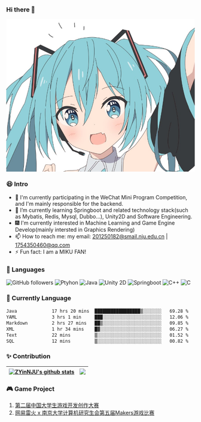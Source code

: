 ### Hi there 👋

<!--
**Martin7-1/Martin7-1** is a ✨ _special_ ✨ repository because its `README.md` (this file) appears on your GitHub profile.
-->

<div align="center">
<img hight="300" width="700" alt="JPG" align="center" src="https://github.com/Martin7-1/Martin7-1/blob/main/assets/miku.jpg">
</div>

### 😆 Intro

* 🔭 I'm currently participating in the WeChat Mini Program Competition, and I'm mainly responsible for the backend.
* 🌱 I’m currently learning Springboot and related technology stack(such as Mybatis, Redis, Mysql, Dubbo...), Unity2D and Software Engineering.
* 🎆 I'm currently interested in Machine Learning and Game Engine Develop(mainly intersted in Graphics Rendering)
* 📫 How to reach me: my email: 201250182@smail.nju.edu.cn | 1754350460@qq.com
* ⚡ Fun fact: I am a MIKU FAN!


### 💬 Languages

![GitHub followers](https://img.shields.io/github/followers/Martin7-1?style=social) ![Ptyhon](https://img.shields.io/badge/python-3.9-orange) ![Java](https://img.shields.io/badge/java-1.8-red) ![Unity 2D](https://img.shields.io/badge/Unity2D-2020.3LTS-yellow) ![Springboot](https://img.shields.io/badge/Springboot-2.6+-brightgreen) ![C++](https://img.shields.io/badge/C++-gcc9.0+-blue) ![C](https://img.shields.io/badge/C-gcc9.0+-blue)

### 🧸 Currently Language

<!--START_SECTION:waka-->

```text
Java             17 hrs 20 mins  █████████████████▒░░░░░░░   69.28 %
YAML             3 hrs 1 min     ███░░░░░░░░░░░░░░░░░░░░░░   12.06 %
Markdown         2 hrs 27 mins   ██▒░░░░░░░░░░░░░░░░░░░░░░   09.85 %
XML              1 hr 34 mins    █▓░░░░░░░░░░░░░░░░░░░░░░░   06.27 %
Text             22 mins         ▒░░░░░░░░░░░░░░░░░░░░░░░░   01.52 %
SQL              12 mins         ▒░░░░░░░░░░░░░░░░░░░░░░░░   00.82 %
```

<!--END_SECTION:waka-->

### ✨ Contribution

| <a href="https://github.com/anuraghazra/github-readme-stats"><img align="center" src="https://github-readme-stats.vercel.app/api?username=Martin7-1&count_private=true&count_private=true&theme=tokyonight&include_all_commits=true&hide_border=true" alt="ZYinNJU's github stats" /></a> | <a href="https://github.com/anuraghazra/github-readme-stats"><img align="center" src="https://github-readme-stats.vercel.app/api/top-langs/?username=Martin7-1&layout=compact&theme=tokyonight&hide_border=true" /></a> |
| ------------- | ------------- |

### 🎮 Game Project

1. [第二届中国大学生游戏开发创作大赛](https://www.bilibili.com/video/BV1uB4y1U7cs?spm_id_from=333.999.0.0)
2. [网易雷火 x 南京大学计算机研究生会第五届Makers游戏比赛](https://www.bilibili.com/video/BV1hq4y1u71m?spm_id_from=333.999.0.0)


